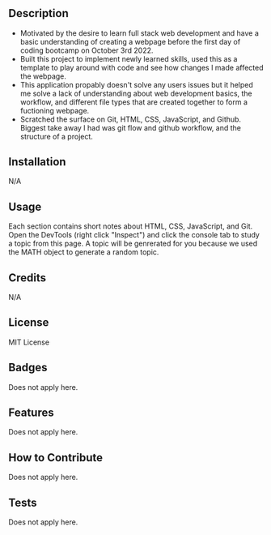 # <Prework Study Guide Webpage>

## Description

- Motivated by the desire to learn full stack web development and have a basic understanding of creating a webpage before the first day of coding bootcamp on October 3rd 2022.
- Built this project to implement newly learned skills, used this as a template to play around with code and see how changes I made affected the webpage.
- This application propably doesn't solve any users issues but it helped me solve a lack of understanding about web development basics, the workflow, and different file types that are created together to form a fuctioning webpage.
- Scratched the surface on Git, HTML, CSS, JavaScript, and Github. Biggest take away I had was git flow and github workflow, and the structure of a project.

## Installation

N/A

## Usage

Each section contains short notes about HTML, CSS, JavaScript, and Git. Open the DevTools (right click "Inspect") and click the console tab to study a topic from this page. A topic will be genrerated for you because we used the MATH object to generate a random topic.

## Credits

N/A

## License

MIT License

## Badges

Does not apply here.

## Features

Does not apply here.

## How to Contribute

Does not apply here.

## Tests

Does not apply here.
